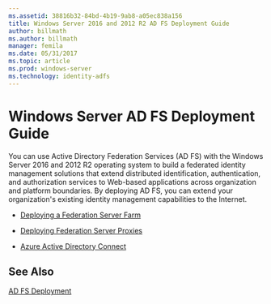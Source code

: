 ```yaml
---
ms.assetid: 38816b32-84bd-4b19-9ab8-a05ec838a156
title: Windows Server 2016 and 2012 R2 AD FS Deployment Guide
author: billmath
ms.author: billmath
manager: femila
ms.date: 05/31/2017
ms.topic: article
ms.prod: windows-server
ms.technology: identity-adfs
---
```


# Windows Server AD FS Deployment Guide


You can use Active Directory Federation Services \(AD FS\) with the  Windows Server 2016 and 2012 R2  operating system to build a federated identity management solutions that extend distributed identification, authentication, and authorization services to Web\-based applications across organization and platform boundaries. By deploying AD FS, you can extend your organization's existing identity management capabilities to the Internet.  
  
-   [Deploying a Federation Server Farm](Deploying-a-Federation-Server-Farm.md)  
  
-   [Deploying Federation Server Proxies](Deploying-Federation-Server-Proxies.md)  
  
-   [Azure Active Directory Connect](Azure-Active-Directory-Connect.md)  
  
## See Also  
[AD FS Deployment](../../ad-fs/AD-FS-Deployment.md)  

  

